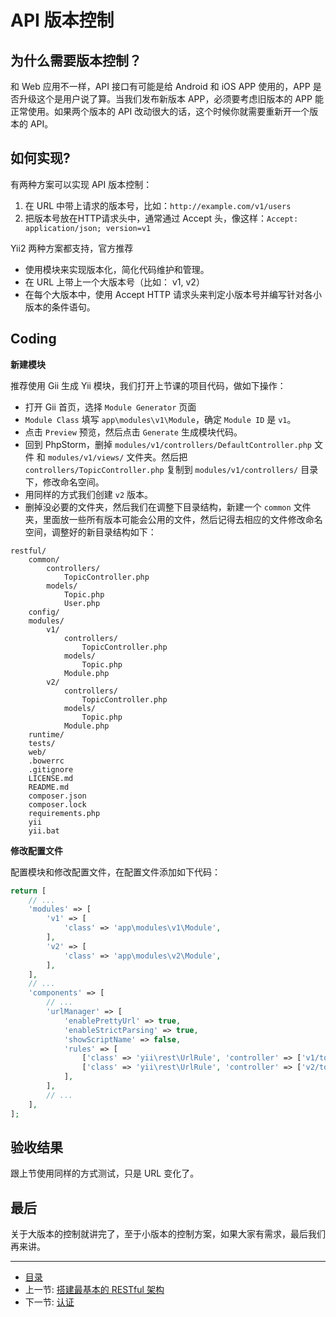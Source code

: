 # API 版本控制

## 为什么需要版本控制？

和 Web 应用不一样，API 接口有可能是给 Android 和 iOS APP 使用的，APP 是否升级这个是用户说了算。当我们发布新版本 APP，必须要考虑旧版本的 APP 能正常使用。如果两个版本的 API 改动很大的话，这个时候你就需要重新开一个版本的 API。

## 如何实现?

有两种方案可以实现 API 版本控制：

1. 在 URL 中带上请求的版本号，比如：`http://example.com/v1/users`
2. 把版本号放在HTTP请求头中，通常通过 Accept 头，像这样：`Accept: application/json; version=v1`

Yii2 两种方案都支持，官方推荐

- 使用模块来实现版本化，简化代码维护和管理。
- 在 URL 上带上一个大版本号（比如： v1, v2）
- 在每个大版本中，使用 Accept HTTP 请求头来判定小版本号并编写针对各小版本的条件语句。

## Coding

**新建模块**

推荐使用 Gii 生成 Yii 模块，我们打开上节课的项目代码，做如下操作：

- 打开 Gii 首页，选择 `Module Generator` 页面
- `Module Class` 填写 `app\modules\v1\Module`，确定 `Module ID` 是 `v1`。
- 点击 `Preview` 预览，然后点击 `Generate` 生成模块代码。
- 回到 PhpStorm，删掉 `modules/v1/controllers/DefaultController.php` 文件 和 `modules/v1/views/` 文件夹。然后把 `controllers/TopicController.php` 复制到 `modules/v1/controllers/` 目录下，修改命名空间。
- 用同样的方式我们创建 `v2` 版本。
- 删掉没必要的文件夹，然后我们在调整下目录结构，新建一个 `common` 文件夹，里面放一些所有版本可能会公用的文件，然后记得去相应的文件修改命名空间，调整好的新目录结构如下：

```
restful/
    common/
        controllers/
            TopicController.php
        models/
            Topic.php
            User.php
    config/
    modules/
        v1/
            controllers/
                TopicController.php
            models/
                Topic.php
            Module.php
        v2/
            controllers/
                TopicController.php
            models/
                Topic.php
            Module.php
    runtime/
    tests/
    web/
    .bowerrc
	.gitignore
	LICENSE.md
	README.md
	composer.json
	composer.lock
	requirements.php
	yii
	yii.bat
```


**修改配置文件**

配置模块和修改配置文件，在配置文件添加如下代码：

```php
return [
	// ...
    'modules' => [
        'v1' => [
            'class' => 'app\modules\v1\Module',
        ],
        'v2' => [
            'class' => 'app\modules\v2\Module',
        ],
    ],
    // ...
    'components' => [
    	// ...
        'urlManager' => [
            'enablePrettyUrl' => true,
            'enableStrictParsing' => true,
            'showScriptName' => false,
            'rules' => [
                ['class' => 'yii\rest\UrlRule', 'controller' => ['v1/topic']],
                ['class' => 'yii\rest\UrlRule', 'controller' => ['v2/topic']],
            ],
        ],
        // ...
    ],
];

```

## 验收结果

跟上节使用同样的方式测试，只是 URL 变化了。

## 最后

关于大版本的控制就讲完了，至于小版本的控制方案，如果大家有需求，最后我们再来讲。

-----------------

- [目录](/SUMMARY.md)
- 上一节: [搭建最基本的 RESTful 架构](book/02/2.1.md)
- 下一节: [认证](/book/02/2.3.md)
